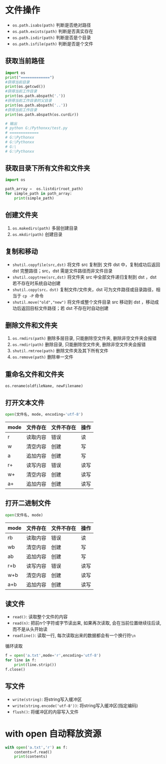 # 文件操作

- `os.path.isabs(path)` 判断是否绝对路径
- `os.path.exists(path)` 判断是否真实存在
- `os.path.isdir(path)` 判断是否是个目录
- `os.path.isfile(path)` 判断是否是个文件

## 获取当前路径

```python
import os
print("=============")
#获得当前目录
print(os.getcwd())
#获得当前工作目录
print(os.path.abspath('.'))
#获得当前工作目录的父目录
print(os.path.abspath('..'))
#获得当前工作目录
print(os.path.abspath(os.curdir))

# 输出
# python G:/Pythonxx/test.py
# =============
# G:\Pythonxx
# G:\Pythonxx
# G:\
# G:\Pythonxx
```

## 获取目录下所有文件和文件夹

```python
import os

path_array =  os.listdir(root_path)
for simple_path in path_array:
    print(simple_path)
```

## 创建文件夹

1. `os.makedirs(path)` 多层创建目录
2. `os.mkdir(path)` 创建目录

## 复制和移动

- `shutil.copyfile(src,dst)` 将文件 src 复制到 文件 dst 中，复制成功后返回 dst 完整路径；src，dst 需是文件路径而非文件目录
- `shutil.copytree(src,dst)` 将文件夹 src 中全部文件递归复制到 dst ，dst 若不存在时系统自动创建
- `shutil.copy(src，dst)` 复制文件/文件夹，dst 可为文件路径或目录路径，相当于 `cp -P` 命令
- `shutil.move("old","new")` 将文件或整个文件目录 src 移动到 dst ，移动成功后返回目标文件路径；若 dst 不存在时自动创建

## 删除文件和文件夹

1. `os.rmdirs(path)` 删除多层目录, 只能删除空文件夹, 删除非空文件夹会报错
2. `os.rmdir(path)` 删除目录, 只能删除空文件夹, 删除非空文件夹会报错
3. `shutil.rmtree(path)` 删除文件夹及其下所有文件
4. `os.remove(path)` 删除单一文件

## 重命名文件和文件夹

`os.rename(oldfileName, newFilename)`

## 打开文本文件

```python
open(文件名, mode, encoding='utf-8')
```

| mode | 文件存在 | 文件不存在 | 操作 |
| ---- | -------- | ---------- | ---- |
| r    | 读取内容 | 错误     | 读  |
| w    | 清空内容 | 创建     | 写  |
| a    | 追加内容 | 创建     | 写  |
| r+   | 读写内容 | 错误     | 读写 |
| w+   | 清空内容 | 创建     | 读写 |
| a+   | 追加内容 | 创建     | 读写 |

## 打开二进制文件

```python
open(文件名, mode)
```

| mode | 文件存在 | 文件不存在 | 操作 |
| ---- | -------- | ---------- | ---- |
| rb   | 读取内容 | 错误     | 读  |
| wb   | 清空内容 | 创建     | 写  |
| ab   | 追加内容 | 创建     | 写  |
| r+b  | 读写内容 | 错误     | 读写 |
| w+b  | 清空内容 | 创建     | 读写 |
| a+b  | 追加内容 | 创建     | 读写 |

## 读文件

- `read()`: 读取整个文件的内容
- `read(n)`: 把前n个字符或字节读出来, 如果再次读取, 会在当前位置继续往后读, 而不是从头开始读
- `readline()`: 读取一行, 每次读取出来的数据都会有一个换行符`\n`

循环读取
```python
f = open('a.txt',mode='r',encoding='utf-8')
for line in f:
    print(line.strip())
f.close()
```

## 写文件

- `write(string)`: 将string写入缓冲区
- `write(string.encode('utf-8'))`: 将string写入缓冲区(指定编码)
- `flush()`: 将缓冲区的内容写入文件

# with open 自动释放资源

```python
with open('a.txt','r') as f:
    contents=f.read()
    print(contents)
```
